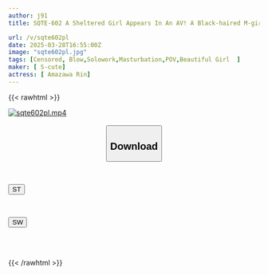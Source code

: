 ```yaml
---
author: j91
title: SQTE-602 A Sheltered Girl Appears In An AV! A Black-haired M-girl's Service Sex Amasawa Rin

url: /v/sqte602pl
date: 2025-03-28T16:55:00Z
image: "sqte602pl.jpg"
tags: [Censored, Blow,Solowork,Masturbation,POV,Beautiful Girl	]
maker: [ S-cute]
actress: [ Amazawa Rin]
---
```



{{< rawhtml >}}

<div class="video" data-videoid="kgGA1m3vdqSOOve">
    <a href="javascript:;">
        <img src="/v/sqte602pl/sqte602pl.jpg" width="WIDTH" height="HEIGHT" alt="sqte602pl.mp4" loading="lazy">
    </a>
</div>

<script type="text/javascript" src="https://j91.asia/asset/on-demand-st.js"></script>

<br>
  <link rel="stylesheet" href="https://j91.asia/asset/bs5.css">
  
  <center>
  <button class="btn btn-primary" type="button" data-bs-toggle="collapse" data-bs-target=".multi-collapse" aria-expanded="false" aria-controls="multiCollapseExample1 multiCollapseExample2"><h2>Download</h2></button></center>
</p>
<div class="row">
  <div class="col">
    <div class="collapse multi-collapse" id="multiCollapseExample1">
      <div class="card card-body">
	      	      <br>
<div class="buttons">  
<p><a href="/v/sqte602pl/st.html" target="_blank"><button class="btn-hover color-3"><i class="fa fa-download"></i> ST</button></a></p></div>
    </div>
  </div>
</div>
  <div class="col">
    <div class="collapse multi-collapse" id="multiCollapseExample2">
      <div class="card card-body">
	      <br>
<div class="buttons">
<p><a href="/v/sqte602pl/sw.html" target="_blank"><button class="btn-hover color-2"><i class="fa fa-download"></i> SW</button></a></p></div>
<br><br>
      </div>
    </div>
  </div>
</div>

{{< /rawhtml >}}